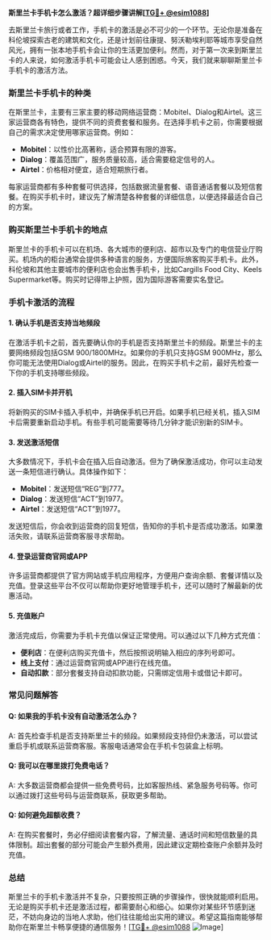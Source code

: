 **斯里兰卡手机卡怎么激活？超详细步骤讲解[[TG💪+ @esim1088](https://t.me/s/esim1088)]**

去斯里兰卡旅行或者工作，手机卡的激活是必不可少的一个环节。无论你是准备在科伦坡探索古老的建筑和文化，还是计划前往康提、努沃勒埃利耶等城市享受自然风光，拥有一张本地手机卡会让你的生活更加便利。然而，对于第一次来到斯里兰卡的人来说，如何激活手机卡可能会让人感到困惑。今天，我们就来聊聊斯里兰卡手机卡的激活方法。

### 斯里兰卡手机卡的种类

在斯里兰卡，主要有三家主要的移动网络运营商：Mobitel、Dialog和Airtel。这三家运营商各有特色，提供不同的资费套餐和服务。在选择手机卡之前，你需要根据自己的需求决定使用哪家运营商。例如：

- **Mobitel**：以性价比高著称，适合预算有限的游客。
- **Dialog**：覆盖范围广，服务质量较高，适合需要稳定信号的人。
- **Airtel**：价格相对便宜，适合短期旅行者。

每家运营商都有多种套餐可供选择，包括数据流量套餐、语音通话套餐以及短信套餐。在购买手机卡时，建议先了解清楚各种套餐的详细信息，以便选择最适合自己的方案。

### 购买斯里兰卡手机卡的地点

斯里兰卡的手机卡可以在机场、各大城市的便利店、超市以及专门的电信营业厅购买。机场内的柜台通常会提供多种语言的服务，方便国际旅客购买手机卡。此外，科伦坡和其他主要城市的便利店也会出售手机卡，比如Cargills Food City、Keels Supermarket等。购买时记得带上护照，因为国际游客需要实名登记。

### 手机卡激活的流程

#### 1. 确认手机是否支持当地频段

在激活手机卡之前，首先要确认你的手机是否支持斯里兰卡的频段。斯里兰卡的主要网络频段包括GSM 900/1800MHz。如果你的手机只支持GSM 900MHz，那么你可能无法使用Dialog或Airtel的服务。因此，在购买手机卡之前，最好先检查一下你的手机支持哪些频段。

#### 2. 插入SIM卡并开机

将新购买的SIM卡插入手机中，并确保手机已开启。如果手机已经关机，插入SIM卡后需要重新启动手机。有些手机可能需要等待几分钟才能识别新的SIM卡。

#### 3. 发送激活短信

大多数情况下，手机卡会在插入后自动激活。但为了确保激活成功，你可以主动发送一条短信进行确认。具体操作如下：

- **Mobitel**：发送短信“REG”到777。
- **Dialog**：发送短信“ACT”到1977。
- **Airtel**：发送短信“ACT”到1977。

发送短信后，你会收到运营商的回复短信，告知你的手机卡是否成功激活。如果激活失败，请联系运营商客服寻求帮助。

#### 4. 登录运营商官网或APP

许多运营商都提供了官方网站或手机应用程序，方便用户查询余额、套餐详情以及充值。登录这些平台不仅可以帮助你更好地管理手机卡，还可以随时了解最新的优惠活动。

#### 5. 充值账户

激活完成后，你需要为手机卡充值以保证正常使用。可以通过以下几种方式充值：

- **便利店**：在便利店购买充值卡，然后按照说明输入相应的序列号即可。
- **线上支付**：通过运营商官网或APP进行在线充值。
- **自动扣款**：部分套餐支持自动扣款功能，只需绑定信用卡或借记卡即可。

### 常见问题解答

#### Q: 如果我的手机卡没有自动激活怎么办？

A: 首先检查手机是否支持斯里兰卡的频段。如果频段支持但仍未激活，可以尝试重启手机或联系运营商客服。客服电话通常会在手机卡包装盒上标明。

#### Q: 我可以在哪里拨打免费电话？

A: 大多数运营商都会提供一些免费号码，比如客服热线、紧急服务号码等。你可以通过拨打这些号码与运营商联系，获取更多帮助。

#### Q: 如何避免超额收费？

A: 在购买套餐时，务必仔细阅读套餐内容，了解流量、通话时间和短信数量的具体限制。超出套餐的部分可能会产生额外费用，因此建议定期检查账户余额并及时充值。

### 总结

斯里兰卡的手机卡激活并不复杂，只要按照正确的步骤操作，很快就能顺利启用。无论是购买手机卡还是激活过程，都需要耐心和细心。如果你对某些环节感到迷茫，不妨向身边的当地人求助，他们往往能给出实用的建议。希望这篇指南能够帮助你在斯里兰卡畅享便捷的通信服务！[[TG💪+ @esim1088](https://t.me/s/esim1088) ![Image](https://i.postimg.cc/4NQfJmqS/Snipaste-2025-05-13-00-14-12.png)]